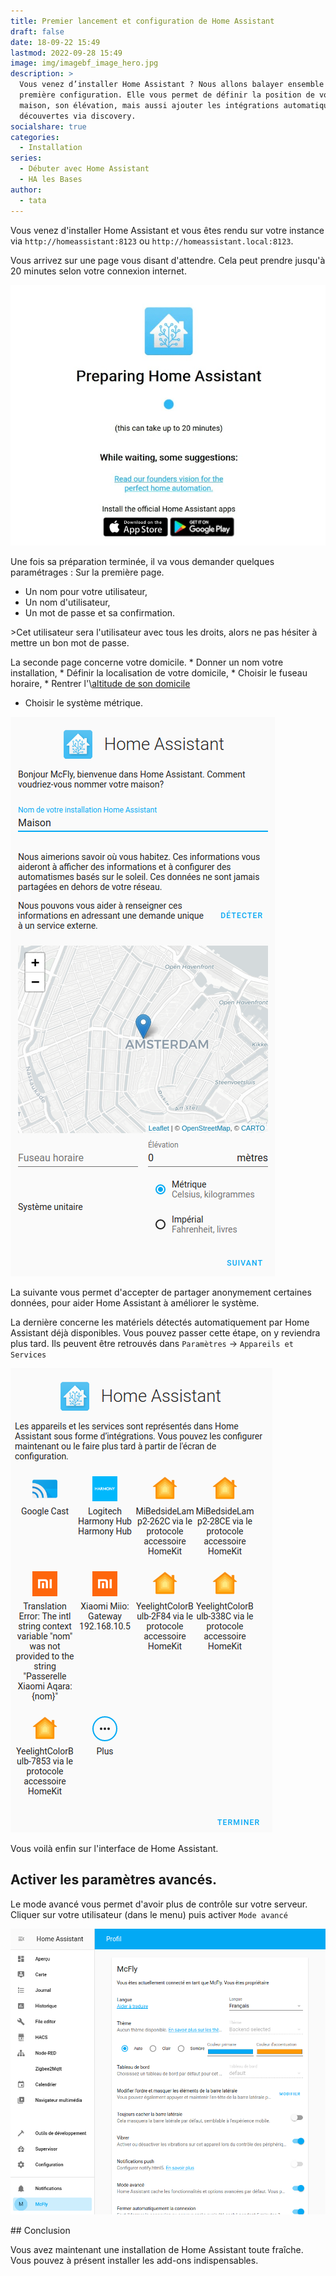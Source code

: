 ```yaml
---
title: Premier lancement et configuration de Home Assistant
draft: false
date: 18-09-22 15:49
lastmod: 2022-09-28 15:49
image: img/imagebf_image_hero.jpg
description: >
  Vous venez d’installer Home Assistant ? Nous allons balayer ensemble la
  première configuration. Elle vous permet de définir la position de votre
  maison, son élévation, mais aussi ajouter les intégrations automatiquement
  découvertes via discovery.
socialshare: true
categories:
  - Installation
series:
  - Débuter avec Home Assistant
  - HA les Bases
author:
  - tata
---
```

Vous venez d'installer Home Assistant et vous êtes rendu sur votre instance via `http://homeassistant:8123` ou `http://homeassistant.local:8123`. 

Vous arrivez sur une page vous disant d'attendre. Cela peut prendre jusqu'à 20 minutes selon votre connexion internet.

![Ecran d'attente du premier lancement de Home Assistant](img/installation_prepring_home_assistant.jpg "Ecran d'attente du premier lancement de Home Assistant")

Une fois sa préparation terminée, il va vous demander quelques paramétrages :
Sur la première page.

* Un nom pour votre utilisateur,
* Un nom d'utilisateur,
* Un mot de passe et sa confirmation.

\>Cet utilisateur sera l'utilisateur avec tous les droits, alors ne pas hésiter à mettre un bon mot de passe.


La seconde page concerne votre domicile.
\* Donner un nom votre installation,
\* Définir la localisation de votre domicile,
\* Choisir le fuseau horaire,
\* Rentrer l'\\[altitude de son domicile](https://www.calcmaps.com/fr/map-elevation/)
* Choisir le système métrique.

![Configuration de votre domicile dans Home Assistant](img/installation_position_gps_domicile.png "Configuration de votre domicile dans Home Assistant")

La suivante vous permet d'accepter de partager anonymement certaines données, pour aider Home Assistant à améliorer le système.

La dernière concerne les matériels détectés automatiquement par Home Assistant déjà disponibles.
Vous pouvez passer cette étape, on y reviendra plus tard. Ils peuvent être retrouvés dans `Paramètres` -&gt; `Appareils et Services`

![Détection automatique des matériels présents sur votre réseau](img/installation_detection_automatique_materiels.png "Détection automatique des matériels présents sur votre réseau")

Vous voilà enfin sur l'interface de Home Assistant.

## Activer les paramètres avancés.

Le mode avancé vous permet d'avoir plus de contrôle sur votre serveur.
Cliquer sur votre utilisateur (dans le menu) puis activer `Mode avancé`

![Activation du mode avancé dans le profil utilisateur de Home Assistant](img/profil_utilisateur.png "Activation du mode avancé dans le profil utilisateur de Home Assistant")

\## Conclusion

Vous avez maintenant une installation de Home Assistant toute fraîche. 
Vous pouvez à présent installer les add-ons indispensables.